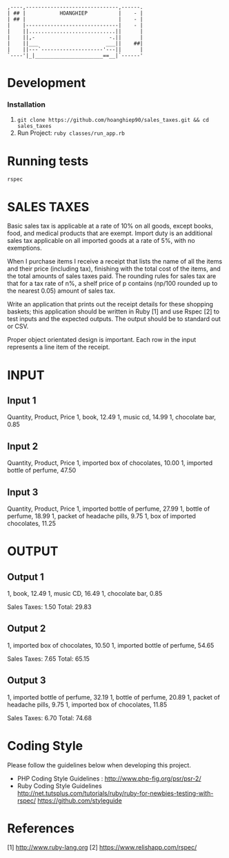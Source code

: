     ,----,------------------------------,------.
    | ## |           HOANGHIEP          |    - |
    | ## |                              |    - |
    |    |------------------------------|    - |
    |    ||............................||      |
    |    ||,-                        -.||      |
    |    ||___                      ___||    ##|
    |    ||---`--------------------'---||      |
    `----'|_|______________________==__|`------'

# Development

### Installation

1.  `git clone https://github.com/hoanghiep90/sales_taxes.git && cd sales_taxes`
2. Run Project: `ruby classes/run_app.rb`


# Running tests

`rspec`

# SALES TAXES

Basic sales tax is applicable at a rate of 10% on all goods, except books, food, and medical products that are exempt. Import duty is an additional sales tax applicable on all imported goods at a rate of 5%, with no exemptions.

When I purchase items I receive a receipt that lists the name of all the items and their price (including tax), finishing with the total cost of the items, and the total amounts of sales taxes paid. The rounding rules for sales tax are that for a tax rate of n%, a shelf price of p contains (np/100 rounded up to the nearest 0.05) amount of sales tax.

Write an application that prints out the receipt details for these shopping baskets; this application should be written in Ruby [1] and use Rspec [2] to test inputs and the expected outputs. The output should be to standard out or CSV.

Proper object orientated design is important. Each row in the input represents a line item of the receipt.

# INPUT

## Input 1
Quantity, Product, Price
1, book, 12.49
1, music cd, 14.99
1, chocolate bar, 0.85

## Input 2
Quantity, Product, Price
1, imported box of chocolates, 10.00
1, imported bottle of perfume, 47.50

## Input 3
Quantity, Product, Price
1, imported bottle of perfume, 27.99
1, bottle of perfume, 18.99
1, packet of headache pills, 9.75
1, box of imported chocolates, 11.25

# OUTPUT

## Output 1
1, book, 12.49
1, music CD, 16.49
1, chocolate bar, 0.85

Sales Taxes: 1.50
Total: 29.83

## Output 2
1, imported box of chocolates, 10.50
1, imported bottle of perfume, 54.65

Sales Taxes: 7.65
Total: 65.15

## Output 3
1, imported bottle of perfume, 32.19
1, bottle of perfume, 20.89
1, packet of headache pills, 9.75
1, imported box of chocolates, 11.85

Sales Taxes: 6.70
Total: 74.68

# Coding Style
Please follow the guidelines below when developing this project.
-   PHP Coding Style Guidelines : http://www.php-fig.org/psr/psr-2/
-   Ruby Coding Style Guidelines http://net.tutsplus.com/tutorials/ruby/ruby-for-newbies-testing-with-rspec/ https://github.com/styleguide

# References
[1] http://www.ruby-lang.org
[2] https://www.relishapp.com/rspec/